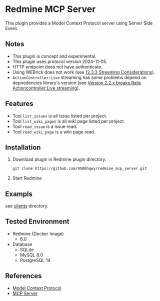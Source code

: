 # Redmine MCP Server

This plugin provides a Model Context Protocol server using Server Side Event.

## Notes

- This plugin is concept and experimental.
- This plugin uses protocol version 2024-11-05.
- HTTP endpoint does not have authenticate.
- Using WEBrick does not work (see [12.3.3 Streaming Considerations](https://guides.rubyonrails.org/v4.2/action_controller_overview.html)).
- `ActionController:Live` streaming has some problems depend on depnedencies library's version (see [Version 2.2.x breaks Rails Actioncontroller:Live streaming](https://github.com/rack/rack/issues/1619)).

## Features

- Tool `list_issues` is all issue listed per project.
- Tool `list_wiki_pages` is all wiki page listed per project.
- Tool `read_issue` is a issue read.
- Tool `read_wiki_page` is a wiki page read.

## Installation

1. Download plugin in Redmine plugin directory.

   ```sh
   git clone https://github.com/9506hqwy/redmine_mcp_server.git
   ```

2. Start Redmine

## Exampls

see [clients](./clients) directory.

## Tested Environment

- Redmine (Docker Image)
  - 6.0
- Database
  - SQLite
  - MySQL 8.0
  - PostgreSQL 14

## References

- [Model Context Protocol](https://modelcontextprotocol.io/introduction)
- [MCP Server](https://www.redmine.org/issues/42689)
